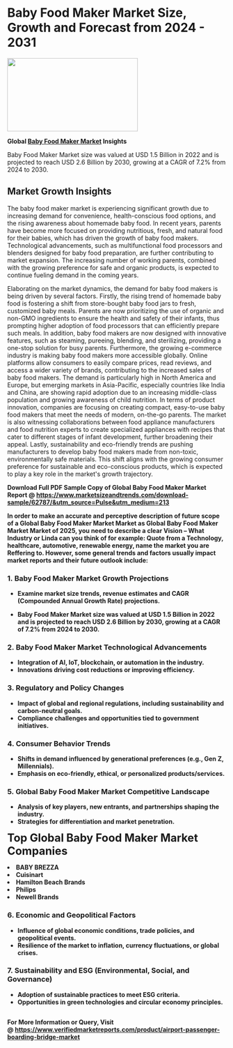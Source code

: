 <H1>Baby Food Maker Market Size, Growth and Forecast from 2024 - 2031</H1><img class="aligncenter size-medium wp-image-584254" src="https://thirdeyenews.in/wp-content/uploads/2024/09/Global-Market-Research-300x168.jpeg" alt="" width="300" height="168" /><p><strong>Global&nbsp;<a href="https://www.marketsizeandtrends.com/download-sample/62787/&amp;utm_source=Pulse&amp;utm_medium=213">Baby Food Maker Market</a> Insights</strong></p><p>Baby Food Maker Market size was valued at USD 1.5 Billion in 2022 and is projected to reach USD 2.6 Billion by 2030, growing at a CAGR of 7.2% from 2024 to 2030.</p><p><h2>Market Growth Insights</h2> <p>The baby food maker market is experiencing significant growth due to increasing demand for convenience, health-conscious food options, and the rising awareness about homemade baby food. In recent years, parents have become more focused on providing nutritious, fresh, and natural food for their babies, which has driven the growth of baby food makers. Technological advancements, such as multifunctional food processors and blenders designed for baby food preparation, are further contributing to market expansion. The increasing number of working parents, combined with the growing preference for safe and organic products, is expected to continue fueling demand in the coming years.</p> <p><strong></strong></p> <p>Elaborating on the market dynamics, the demand for baby food makers is being driven by several factors. Firstly, the rising trend of homemade baby food is fostering a shift from store-bought baby food jars to fresh, customized baby meals. Parents are now prioritizing the use of organic and non-GMO ingredients to ensure the health and safety of their infants, thus prompting higher adoption of food processors that can efficiently prepare such meals. In addition, baby food makers are now designed with innovative features, such as steaming, pureeing, blending, and sterilizing, providing a one-stop solution for busy parents. Furthermore, the growing e-commerce industry is making baby food makers more accessible globally. Online platforms allow consumers to easily compare prices, read reviews, and access a wider variety of brands, contributing to the increased sales of baby food makers. The demand is particularly high in North America and Europe, but emerging markets in Asia-Pacific, especially countries like India and China, are showing rapid adoption due to an increasing middle-class population and growing awareness of child nutrition. In terms of product innovation, companies are focusing on creating compact, easy-to-use baby food makers that meet the needs of modern, on-the-go parents. The market is also witnessing collaborations between food appliance manufacturers and food nutrition experts to create specialized appliances with recipes that cater to different stages of infant development, further broadening their appeal. Lastly, sustainability and eco-friendly trends are pushing manufacturers to develop baby food makers made from non-toxic, environmentally safe materials. This shift aligns with the growing consumer preference for sustainable and eco-conscious products, which is expected to play a key role in the market's growth trajectory. <p><strong></p><p><span class=""><strong>Download Full PDF Sample Copy of Global Baby Food Maker Market Report</strong> @ <a href="https://www.marketsizeandtrends.com/download-sample/62787/&amp;utm_source=Pulse&amp;utm_medium=213" target="_blank">https://www.marketsizeandtrends.com/download-sample/62787/&amp;utm_source=Pulse&amp;utm_medium=213</a></span></p><p>In order to make an accurate and perceptive description of future scope of a Global&nbsp;Baby Food Maker Market Market as Global&nbsp;Baby Food Maker Market Market of 2025, you need to describe a clear Vision &ndash; What Industry or Linda can you think of for example: Quote from a Technology, healthcare, automotive, renewable energy, name the market you are Reffering to. However, some general trends and factors usually impact market reports and their future outlook include:</p><h3>1.&nbsp;<strong>Baby Food Maker Market Growth Projections</strong></h3><ul><li>Examine market size trends, revenue estimates and CAGR (Compounded Annual Growth Rate) projections.</li><li><p>Baby Food Maker Market size was valued at USD 1.5 Billion in 2022 and is projected to reach USD 2.6 Billion by 2030, growing at a CAGR of 7.2% from 2024 to 2030.</p></li></ul><h3>2.&nbsp;<strong>Baby Food Maker Market Technological Advancements</strong></h3><ul><li>Integration of AI, IoT, blockchain, or automation in the industry.</li><li>Innovations driving cost reductions or improving efficiency.</li></ul><h3>3.&nbsp;<strong>Regulatory and Policy Changes</strong></h3><ul><li>Impact of global and regional regulations, including sustainability and carbon-neutral goals.</li><li>Compliance challenges and opportunities tied to government initiatives.</li></ul><h3>4.&nbsp;<strong>Consumer Behavior Trends</strong></h3><ul><li>Shifts in demand influenced by generational preferences (e.g., Gen Z, Millennials).</li><li>Emphasis on eco-friendly, ethical, or personalized products/services.</li></ul><h3>5.&nbsp;<strong>Global Baby Food Maker Market Competitive Landscape</strong></h3><ul><li>Analysis of key players, new entrants, and partnerships shaping the industry.</li><li>Strategies for differentiation and market penetration.</li></ul><p data-pm-slice="1 1 []"><span style="color: inherit; font-family: inherit; font-size: 25px;">Top Global Baby Food Maker Market Companies</span></p><div class="" data-test-id=""><p><li>BABY BREZZA</li><li> Cuisinart</li><li> Hamilton Beach Brands</li><li> Philips</li><li> Newell Brands</li></p></div><h3>6.&nbsp;<strong>Economic and Geopolitical Factors</strong></h3><ul><li>Influence of global economic conditions, trade policies, and geopolitical events.</li><li>Resilience of the market to inflation, currency fluctuations, or global crises.</li></ul><h3>7.&nbsp;<strong>Sustainability and ESG (Environmental, Social, and Governance)</strong></h3><ul><li>Adoption of sustainable practices to meet ESG criteria.</li><li>Opportunities in green technologies and circular economy principles.</li></ul><h2><strong style="font-size: 14px;">For More Information or Query, Visit @&nbsp;</strong><a style="background-color: #ffffff; font-size: 14px;" href="https://www.marketsizeandtrends.com/report/baby-food-maker-market/" target="_blank">https://www.verifiedmarketreports.com/product/airport-passenger-boarding-bridge-market</a></h2>
